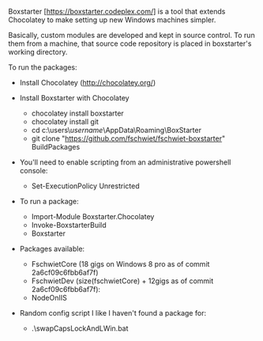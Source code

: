 
Boxstarter [https://boxstarter.codeplex.com/] is a tool that extends Chocolatey to make setting up new Windows machines simpler.

Basically, custom modules are developed and kept in source control.  To run them from a machine, that source code repository is placed in boxstarter's working directory.

To run the packages:

* Install Chocolatey (http://chocolatey.org/)
* Install Boxstarter with Chocolatey
    * chocolatey install boxstarter
    * chocolatey install git
    * cd c:\users\\*username*\AppData\Roaming\BoxStarter
    * git clone "https://github.com/fschwiet/fschwiet-boxstarter" BuildPackages

* You'll need to enable scripting from an administrative powershell console:
    * Set-ExecutionPolicy Unrestricted

* To run a package:
    * Import-Module Boxstarter.Chocolatey
    * Invoke-BoxstarterBuild <packageName>
    * Boxstarter <packageName>

* Packages available:
    * FschwietCore (18 gigs on Windows 8 pro as of commit 2a6cf09c6fbb6af7f)
    * FschwietDev  (size(fschwietCore) + 12gigs as of commit 2a6cf09c6fbb6af7f):
    * NodeOnIIS
    
* Random config script I like I haven't found a package for:
    * .\swapCapsLockAndLWin.bat



